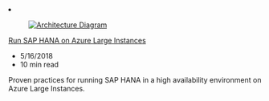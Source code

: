 <!-- This file is automatically generated by build/architectures/build_index.py. Any updates will be lost. -->

<!-- markdownlint-disable MD033 -->

<li class="grid-item item-column" data-categories="Databases Compute ">
<article class="card">
    <div class="card-header has-margin-bottom-none" aria-hidden="true">
        <figure class="image diagram has-height-175 has-overflow-hidden level">
            <a href="/azure/architecture/reference-architectures/sap/hana-large-instances"><img src="/azure/architecture/browse/thumbs/hana-large-instances.png" class="diagram" alt="Architecture Diagram" data-linktype="relative-path"></a>
        </figure>
    </div>
    <div class="card-content">
        <a class="card-content-title has-margin-top-none" href="/azure/architecture/reference-architectures/sap/hana-large-instances">
            <p>Run SAP HANA on Azure Large Instances</p>
        </a>
        <ul class="card-content-metadata">
            <li>5/16/2018</li>
            <li>10 min read</li>
        </ul>
        <p class="card-content-description">Proven practices for running SAP HANA in a high availability environment on Azure Large Instances.</p>
        <div class="bottom-to-top-fade is-hidden-mobile"></div>
    </div>
</article>
</li>
